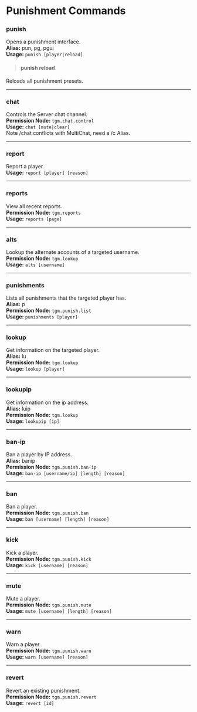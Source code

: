 # Punishment Commands

### punish
Opens a punishment interface.<br>
**Alias:** pun, pg, pgui<br>
**Usage:** `punish [player|reload]`
>#### punish reload
Reloads all punishment presets.

<hr>

### chat
Controls the Server chat channel.<br>
**Permission Node:** `tgm.chat.control`<br>
**Usage:** `chat [mute|clear]`<br>
<span class="label label-note">Note</span> /chat conflicts with MultiChat, need a /c Alias.
<hr>

### report
Report a player.<br>
**Usage:** `report [player] [reason]`<br>
<hr>

### reports
View all recent reports.<br>
**Permission Node:** `tgm.reports`<br>
**Usage:** `reports [page]`
<hr>

### alts
Lookup the alternate accounts of a targeted username.<br>
**Permission Node:** `tgm.lookup`<br>
**Usage:** `alts [username]`
<hr>

### punishments
Lists all punishments that the targeted player has.<br>
**Alias:** p<br>
**Permission Node:** `tgm.punish.list`<br>
**Usage:** `punishments [player]`
<hr>

### lookup
Get information on the targeted player.<br>
**Alias:** lu<br>
**Permission Node:** `tgm.lookup`<br>
**Usage:** `lookup [player]`
<hr>

### lookupip
Get information on the ip address.<br>
**Alias:** luip<br>
**Permission Node:** `tgm.lookup`<br>
**Usage:** `lookupip [ip]`
<hr>

### ban-ip
Ban a player by IP address.<br>
**Alias:** banip<br>
**Permission Node:** `tgm.punish.ban-ip`<br>
**Usage:** `ban-ip [username/ip] [length] [reason]`
<hr>

### ban
Ban a player.<br>
**Permission Node:** `tgm.punish.ban`<br>
**Usage:** `ban [username] [length] [reason]`
<hr>

### kick
Kick a player.<br>
**Permission Node:** `tgm.punish.kick`<br>
**Usage:** `kick [username] [reason]`
<hr>

### mute
Mute a player.<br>
**Permission Node:** `tgm.punish.mute`<br>
**Usage:** `mute [username] [length] [reason]`
<hr>

### warn
Warn a player.<br>
**Permission Node:** `tgm.punish.warn`<br>
**Usage:** `warn [username] [reason]`
<hr>

### revert
Revert an existing punishment.<br>
**Permission Node:** `tgm.punish.revert`<br>
**Usage:** `revert [id]`
